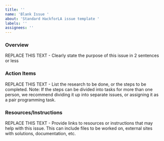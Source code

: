 ```yaml
---
title: ''
name: 'Blank Issue '
about: 'Standard HackforLA issue template '
labels: ''
assignees: ''
---
```


### Overview
REPLACE THIS TEXT - Clearly state the purpose of this issue in 2 sentences or less

### Action Items
REPLACE THIS TEXT - List the research to be done, or the steps to be completed.
Note: If the steps can be divided into tasks for more than one person, we recommend dividing it up into separate issues, or assigning it as a pair programming task.

### Resources/Instructions
REPLACE THIS TEXT - Provide links to resources or instructions that may help with this issue. This can include files to be worked on, external sites with solutions, documentation, etc.
